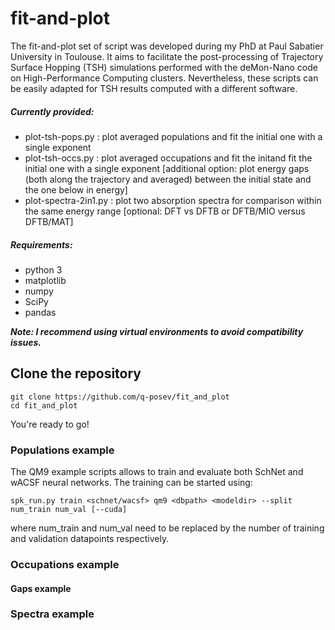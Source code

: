 # fit-and-plot

The fit-and-plot set of script was developed during my PhD at Paul Sabatier University in Toulouse.
It aims to facilitate the post-processing of Trajectory Surface Hopping (TSH) simulations
performed with the deMon-Nano code on High-Performance Computing clusters. 
Nevertheless, these scripts can be easily adapted for TSH results computed with a different software.

##### Currently provided:

- plot-tsh-pops.py : plot averaged populations and fit the initial one with a single exponent
- plot-tsh-occs.py : plot averaged occupations and fit the initand fit the initial one with a single exponent 
[additional option: plot energy gaps (both along the trajectory and averaged) between the initial state and the one below in energy]
- plot-spectra-2in1.py : plot two absorption spectra for comparison within the same energy range
[optional: DFT vs DFTB or DFTB/MIO versus DFTB/MAT]

##### Requirements:
- python 3
- matplotlib
- numpy
- SciPy
- pandas

_**Note: I recommend using virtual environments to avoid compatibility issues.**_

## Clone the repository

```
git clone https://github.com/q-posev/fit_and_plot
cd fit_and_plot
```

You're ready to go!

### Populations example

The QM9 example scripts allows to train and evaluate both SchNet and wACSF neural networks.
The training can be started using:

```
spk_run.py train <schnet/wacsf> qm9 <dbpath> <modeldir> --split num_train num_val [--cuda]
```

where num_train and num_val need to be replaced by the number of training and validation datapoints respectively.

### Occupations example


#### Gaps example


### Spectra example

